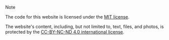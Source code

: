 > [!NOTE]
> 
> The code for this website is licensed under the [MIT license](LICENSE-MIT).
> 
> The website's content, including, but not limited to, text, files, and photos, is protected by the [CC-BY-NC-ND 4.0 international license](LICENSE-CC.txt).
